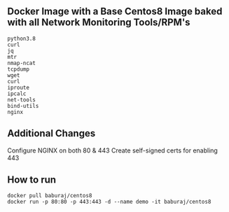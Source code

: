
## Docker Image with a Base Centos8 Image baked with all Network Monitoring Tools/RPM's

```
python3.8
curl
jq
mtr
nmap-ncat
tcpdump
wget
curl
iproute
ipcalc
net-tools
bind-utils
nginx

```

## Additional Changes

Configure NGINX on both 80 & 443
Create self-signed certs for enabling 443

## How to run

```
docker pull baburaj/centos8
docker run -p 80:80 -p 443:443 -d --name demo -it baburaj/centos8

```


